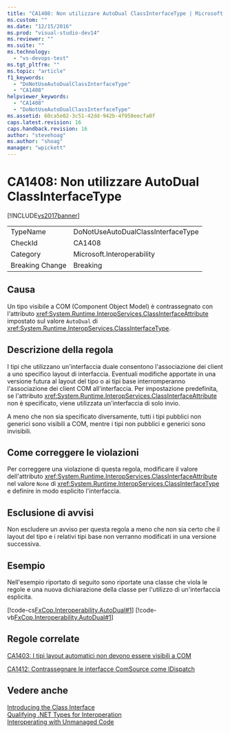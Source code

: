 ```yaml
---
title: "CA1408: Non utilizzare AutoDual ClassInterfaceType | Microsoft Docs"
ms.custom: ""
ms.date: "12/15/2016"
ms.prod: "visual-studio-dev14"
ms.reviewer: ""
ms.suite: ""
ms.technology: 
  - "vs-devops-test"
ms.tgt_pltfrm: ""
ms.topic: "article"
f1_keywords: 
  - "DoNotUseAutoDualClassInterfaceType"
  - "CA1408"
helpviewer_keywords: 
  - "CA1408"
  - "DoNotUseAutoDualClassInterfaceType"
ms.assetid: 60ca5e02-3c51-42dd-942b-4f950eecfa0f
caps.latest.revision: 16
caps.handback.revision: 16
author: "stevehoag"
ms.author: "shoag"
manager: "wpickett"
---
```

# CA1408: Non utilizzare AutoDual ClassInterfaceType
[!INCLUDE[vs2017banner](../code-quality/includes/vs2017banner.md)]

|||  
|-|-|  
|TypeName|DoNotUseAutoDualClassInterfaceType|  
|CheckId|CA1408|  
|Category|Microsoft.Interoperability|  
|Breaking Change|Breaking|  
  
## Causa  
 Un tipo visibile a COM \(Component Object Model\) è contrassegnato con l'attributo <xref:System.Runtime.InteropServices.ClassInterfaceAttribute> impostato sul valore `AutoDual` di <xref:System.Runtime.InteropServices.ClassInterfaceType>.  
  
## Descrizione della regola  
 I tipi che utilizzano un'interfaccia duale consentono l'associazione dei client a uno specifico layout di interfaccia.  Eventuali modifiche apportate in una versione futura al layout del tipo o ai tipi base interromperanno l'associazione dei client COM all'interfaccia.  Per impostazione predefinita, se l'attributo <xref:System.Runtime.InteropServices.ClassInterfaceAttribute> non è specificato, viene utilizzata un'interfaccia di solo invio.  
  
 A meno che non sia specificato diversamente, tutti i tipi pubblici non generici sono visibili a COM, mentre i tipi non pubblici e generici sono invisibili.  
  
## Come correggere le violazioni  
 Per correggere una violazione di questa regola, modificare il valore dell'attributo <xref:System.Runtime.InteropServices.ClassInterfaceAttribute> nel valore `None` di <xref:System.Runtime.InteropServices.ClassInterfaceType> e definire in modo esplicito l'interfaccia.  
  
## Esclusione di avvisi  
 Non escludere un avviso per questa regola a meno che non sia certo che il layout del tipo e i relativi tipi base non verranno modificati in una versione successiva.  
  
## Esempio  
 Nell'esempio riportato di seguito sono riportate una classe che viola le regole e una nuova dichiarazione della classe per l'utilizzo di un'interfaccia esplicita.  
  
 [!code-cs[FxCop.Interoperability.AutoDual#1](../code-quality/codesnippet/CSharp/ca1408-do-not-use-autodual-classinterfacetype_1.cs)]
 [!code-vb[FxCop.Interoperability.AutoDual#1](../code-quality/codesnippet/VisualBasic/ca1408-do-not-use-autodual-classinterfacetype_1.vb)]  
  
## Regole correlate  
 [CA1403: I tipi layout automatici non devono essere visibili a COM](../code-quality/ca1403-auto-layout-types-should-not-be-com-visible.md)  
  
 [CA1412: Contrassegnare le interfacce ComSource come IDispatch](../code-quality/ca1412-mark-comsource-interfaces-as-idispatch.md)  
  
## Vedere anche  
 [Introducing the Class Interface](http://msdn.microsoft.com/it-it/733c0dd2-12e5-46e6-8de1-39d5b25df024)   
 [Qualifying .NET Types for Interoperation](../Topic/Qualifying%20.NET%20Types%20for%20Interoperation.md)   
 [Interoperating with Unmanaged Code](../Topic/Interoperating%20with%20Unmanaged%20Code.md)